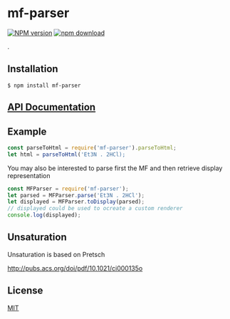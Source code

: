 # mf-parser

  [![NPM version][npm-image]][npm-url]
  [![npm download][download-image]][download-url]

.


## Installation

`$ npm install mf-parser`

## [API Documentation](https://cheminfo-js.github.io/mf-parser/)

## Example

```js
const parseToHtml = require('mf-parser').parseToHtml;
let html = parseToHtml('Et3N . 2HCl);
```

You may also be interested to parse first the MF and then retrieve display representation
```js
const MFParser = require('mf-parser');
let parsed = MFParser.parse('Et3N . 2HCl');
let displayed = MFParser.toDisplay(parsed);
// displayed could be used to ocreate a custom renderer
console.log(displayed);
```

## Unsaturation

Unsaturation is based on Pretsch

http://pubs.acs.org/doi/pdf/10.1021/ci000135o


## License

  [MIT](./LICENSE)

[npm-image]: https://img.shields.io/npm/v/mf-parser.svg?style=flat-square
[npm-url]: https://www.npmjs.com/package/mf-parser
[download-image]: https://img.shields.io/npm/dm/mf-parser.svg?style=flat-square
[download-url]: https://www.npmjs.com/package/mf-parser
